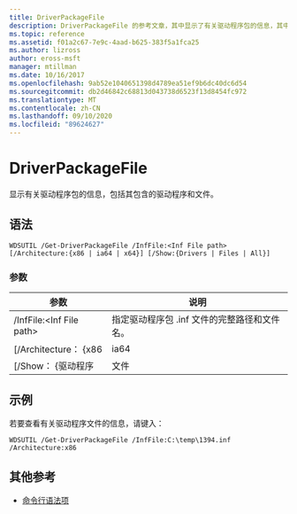 ```yaml
---
title: DriverPackageFile
description: DriverPackageFile 的参考文章，其中显示了有关驱动程序包的信息，其中包括驱动程序包包含的驱动程序和文件。
ms.topic: reference
ms.assetid: f01a2c67-7e9c-4aad-b625-383f5a1fca25
ms.author: lizross
author: eross-msft
manager: mtillman
ms.date: 10/16/2017
ms.openlocfilehash: 9ab52e1040651398d4789ea51ef9b6dc40dc6d54
ms.sourcegitcommit: db2d46842c68813d043738d6523f13d8454fc972
ms.translationtype: MT
ms.contentlocale: zh-CN
ms.lasthandoff: 09/10/2020
ms.locfileid: "89624627"
---
```

# <a name="get-driverpackagefile"></a>DriverPackageFile

显示有关驱动程序包的信息，包括其包含的驱动程序和文件。

## <a name="syntax"></a>语法

```
WDSUTIL /Get-DriverPackageFile /InfFile:<Inf File path> [/Architecture:{x86 | ia64 | x64}] [/Show:{Drivers | Files | All}]
```

### <a name="parameters"></a>参数

|         参数         |                              说明                               |
|---------------------------|------------------------------------------------------------------------|
| /InfFile:\<Inf File path> | 指定驱动程序包 .inf 文件的完整路径和文件名。 |
|    [/Architecture： {x86    |                                  ia64                                  |
|     [/Show： {驱动程序      |                                 文件                                  |

## <a name="examples"></a>示例

若要查看有关驱动程序文件的信息，请键入：
```
WDSUTIL /Get-DriverPackageFile /InfFile:C:\temp\1394.inf /Architecture:x86
```

## <a name="additional-references"></a>其他参考

- [命令行语法项](command-line-syntax-key.md)